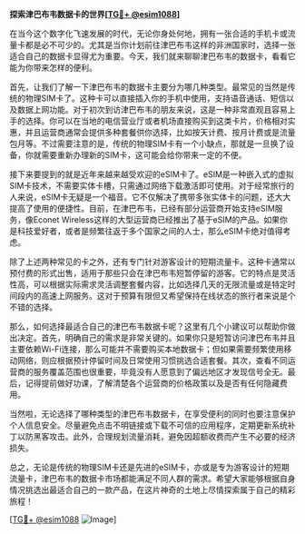 **探索津巴布韦数据卡的世界[[TG💪+ @esim1088](https://t.me/s/esim1088)]**

在当今这个数字化飞速发展的时代，无论你身处何地，拥有一张合适的手机卡或流量卡都是必不可少的。尤其是当你计划前往津巴布韦这样的非洲国家时，选择一张适合自己的数据卡显得尤为重要。今天，我们就来聊聊津巴布韦的数据卡，看看它能为你带来怎样的便利。

首先，让我们了解一下津巴布韦的数据卡主要分为哪几种类型。最常见的当然是传统的物理SIM卡了。这种卡可以直接插入你的手机中使用，支持语音通话、短信以及数据上网功能。对于初次到访津巴布韦的朋友来说，这是一种非常直观且容易上手的选择。你可以在当地的电信营业厅或者机场直接购买到这类卡片，价格相对实惠，并且运营商通常会提供多种套餐供你选择，比如按天计费、按月计费或是流量包月等。不过需要注意的是，传统的物理SIM卡有一个小缺点，那就是一旦换了设备，你就需要重新办理新的SIM卡，这可能会给你带来一定的不便。

接下来要提到的就是近年来越来越受欢迎的eSIM卡了。eSIM是一种嵌入式的虚拟SIM卡技术，不需要实体卡槽，只需通过网络下载激活即可使用。对于经常旅行的人来说，eSIM卡无疑是一个福音。它不仅解决了携带多张实体卡的问题，还大大提高了使用的便捷性。目前，在津巴布韦，已经有部分运营商开始支持eSIM服务，像Econet Wireless这样的大型运营商已经推出了基于eSIM的产品。如果你是科技爱好者，或者是频繁往返于多个国家之间的人士，那么eSIM卡绝对值得考虑。

除了上述两种常见的卡之外，还有专门针对游客设计的短期流量卡。这种卡通常以预付费的形式出售，适用于那些只会在津巴布韦短暂停留的游客。它的特点是灵活性高，可以根据实际需求灵活调整套餐内容，比如选择几天的无限流量或是特定时间段内的高速上网服务。这对于预算有限但又希望保持在线状态的旅行者来说是个不错的选择。

那么，如何选择最适合自己的津巴布韦数据卡呢？这里有几个小建议可以帮助你做出决定。首先，明确自己的需求是非常关键的。如果你只是短暂访问津巴布韦并且主要依赖Wi-Fi连接，那么可能并不需要购买本地数据卡；但如果需要频繁使用移动网络，则应根据预计停留时间及日常使用习惯挑选合适套餐。其次，查看不同运营商的服务覆盖范围也很重要，毕竟没有人愿意到了偏远地区才发现信号全无。最后，记得提前做好功课，了解清楚各个运营商的价格政策以及是否有任何隐藏费用。

当然啦，无论选择了哪种类型的津巴布韦数据卡，在享受便利的同时也要注意保护个人信息安全。尽量避免点击不明链接或下载不可信的应用程序，定期更新系统补丁以防黑客攻击。此外，合理规划流量消耗，避免因超额收费而产生不必要的经济损失。

总之，无论是传统的物理SIM卡还是先进的eSIM卡，亦或是专为游客设计的短期流量卡，津巴布韦的数据卡市场都能满足不同人群的需求。希望大家能够根据自身情况挑选出最适合自己的一款产品，在这片神奇的土地上尽情探索属于自己的精彩旅程！

[[TG💪+ @esim1088](https://t.me/s/esim1088) ![Image](https://i.postimg.cc/4NQfJmqS/Snipaste-2025-05-13-00-14-12.png)]